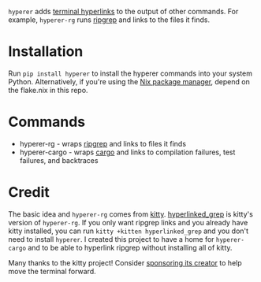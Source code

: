 `hyperer` adds [terminal hyperlinks] to the output of other commands.
For example, `hyperer-rg` runs [ripgrep] and links to the files it finds.

[terminal hyperlinks]: https://gist.github.com/egmontkob/eb114294efbcd5adb1944c9f3cb5feda
[ripgrep]: https://github.com/BurntSushi/ripgrep


Installation
============
Run `pip install hyperer` to install the hyperer commands into your system Python.
Alternatively, if you're using the [Nix package manager], depend on the flake.nix in this repo.

[Nix package manager]: https://nixos.org/manual/nix/stable/introduction.html

Commands
========
* hyperer-rg - wraps [ripgrep] and links to files it finds
* hyperer-cargo - wraps [cargo] and links to compilation failures, test failures, and backtraces

[cargo]: https://doc.rust-lang.org/cargo/

Credit
======
The basic idea and `hyperer-rg` comes from [kitty].
[hyperlinked_grep] is kitty's version of `hyperer-rg`.
If you only want ripgrep links and you already have kitty installed, you can run `kitty +kitten hyperlinked_grep` and you don't need to install `hyperer`.
I created this project to have a home for `hyperer-cargo` and to be able to hyperlink ripgrep without installing all of kitty.

[kitty]: https://sw.kovidgoyal.net/kitty/
[hyperlinked_grep]: https://sw.kovidgoyal.net/kitty/kittens/hyperlinked_grep/

Many thanks to the kitty project!
Consider [sponsoring its creator][sponsor Kovid] to help move the terminal forward.

[sponsor Kovid]: https://github.com/sponsors/kovidgoyal
